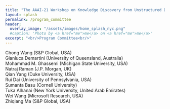 ```yaml
---
title: "The AAAI-21 Workshop on Knowledge Discovery from Unstructured Data in Financial Services"
layout: splash
permalink: /program_committee
header:
  overlay_image: "/assets/images/home_splash_nyc.png"
  #caption: 'Photo by <a href="me">me</a> on <a href="me">me</a>'
excerpt: "<br/>Program Committee<br/>"
---
```


Chong Wang (S&P Global, USA)<br>
Gianluca Demartini (University of Queensland, Australia)<br>
Mohammad M. Ghassemi (Michigan State University, USA)<br>
Natraj Raman (J.P. Morgan, UK)<br>
Qian Yang (Duke University, USA)<br>
Rui Dai (University of Pennsylvania, USA)<br>
Sumanta Basu (Cornell University)<br>
Tuka Alhanai (New York University, United Arab Emirates)<br>
Wei Wang (Microsoft Research, USA)<br>
Zhiqiang Ma (S&P Global, USA)<br>
